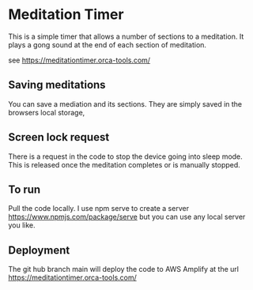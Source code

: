 # Meditation Timer

This is a simple timer that allows a number of sections to a meditation.
It plays a gong sound at the end of each section of meditation.

see https://meditationtimer.orca-tools.com/

## Saving meditations

You can save a mediation and its sections. They are simply saved in the browsers local storage,

## Screen lock request

There is a request in the code to stop the device going into sleep mode. This is released once the meditation completes or is manually stopped. 

## To run 

Pull the code locally. I use npm serve to create a server
https://www.npmjs.com/package/serve but you can use any local server you like.

## Deployment 

The git hub branch main will deploy the code to AWS Amplify at the url https://meditationtimer.orca-tools.com/   